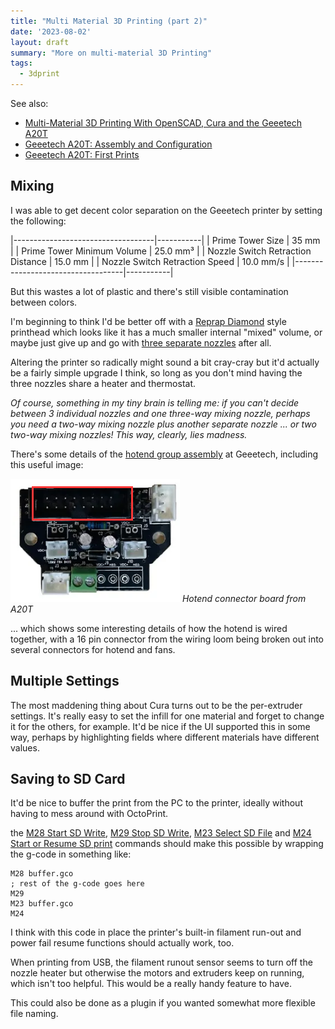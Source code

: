 ```yaml
---
title: "Multi Material 3D Printing (part 2)"
date: '2023-08-02'
layout: draft
summary: "More on multi-material 3D Printing"
tags:
  - 3dprint
---
```


See also:
* [Multi-Material 3D Printing With OpenSCAD, Cura and the Geeetech A20T](/art/multi-material-3d-printing-openscad-cura-geeetech/)
* [Geeetech A20T: Assembly and Configuration](/art/geeetech-a20t-assembly-and-configuration/)
* [Geeetech A20T: First Prints](/art/geeetech-a20t-first-prints/)

## Mixing

I was able to get decent color separation on the Geeetech printer by
setting the following:

|-----------------------------------|-----------|
| Prime Tower Size                  | 35 mm     |
| Prime Tower Minimum Volume        | 25.0 mm³  |
| Nozzle Switch Retraction Distance | 15.0 mm   |
| Nozzle Switch Retraction Speed    | 10.0 mm/s |
|-----------------------------------|-----------|

But this wastes a lot of plastic and there's still visible 
contamination between colors.

I'm beginning to think I'd be better off with a
[Reprap Diamond](https://reprap.org/wiki/Diamond_Hotend) style
printhead which looks like it has a much smaller internal "mixed" volume,
or maybe just give up and go with
[three separate nozzles](https://www.aliexpress.com/item/32887495430.html)
after all.

Altering the printer so radically might sound a bit cray-cray but it'd
actually be a fairly simple upgrade I think, so long as you don't mind
having the three nozzles share a heater and thermostat.

*Of course, something in my tiny brain is telling me: if you can't decide
between 3 individual nozzles and one three-way mixing nozzle, perhaps you
need a two-way mixing nozzle plus another separate nozzle ... or two
two-way mixing nozzles!  This way, clearly, lies madness.*

There's some details of the
[hotend group assembly](https://www.geeetech.com/a10t-a20t-a30t-16-pin-connector-hotend-group-assembly-with-pulley-bracket-for-gt2560-v41b-version-p-1300.html) at Geeetech, including this useful image:

![hotend connector board from A20T](img/hotend.png)
*Hotend connector board from A20T*

... which shows some interesting details of how the hotend is wired together,
with a 16 pin connector from the wiring loom being broken out into several
connectors for hotend and fans.

## Multiple Settings

The most maddening thing about Cura turns out to be the per-extruder
settings.  It's really easy to set the infill for one material and forget
to change it for the others, for example.  It'd be nice if the UI 
supported this in some way, perhaps by highlighting fields where 
different materials have different values.

## Saving to SD Card

It'd be nice to buffer the print from the PC to the printer, ideally
without having to mess around with OctoPrint.

the [M28 Start SD Write](https://marlinfw.org/docs/gcode/M028.html),
[M29 Stop SD Write](https://marlinfw.org/docs/gcode/M029.html),
[M23 Select SD File](https://marlinfw.org/docs/gcode/M023.html) and
[M24 Start or Resume SD print](https://marlinfw.org/docs/gcode/M024.html)
commands should make this possible by wrapping the g-code in something
like:

```
M28 buffer.gco
; rest of the g-code goes here
M29
M23 buffer.gco
M24
```

I think with this code in place the printer's built-in filament
run-out and power fail resume functions should actually work, too.

When printing from USB, the filament runout sensor seems to turn 
off the nozzle heater but otherwise the motors and extruders
keep on running, which isn't too helpful.  This would be a really
handy feature to have.

This could also be done as a plugin if you wanted somewhat more
flexible file naming.

## 
